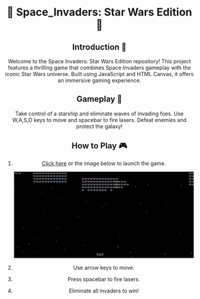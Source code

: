 <div align="center">

# 👾 Space_Invaders: Star Wars Edition 👾

</div>

<div align="center">

## Introduction 🚀
Welcome to the Space Invaders: Star Wars Edition repository! This project features a thrilling game that combines Space Invaders gameplay with the iconic Star Wars universe. Built using JavaScript and HTML Canvas, it offers an immersive gaming experience.

</div>

<div align="center">

## Gameplay 🌌
Take control of a starship and eliminate waves of invading foes. Use W,A,S,D keys to move and spacebar to fire lasers. Defeat enemies and protect the galaxy!

</div>

<div align="center">

## How to Play 🎮
1. [Click here](https://manufc94.github.io/Space_Invaders/) or the image below to launch the game.
   
   [![Landing](imagenes/foto.png)](https://tigscript.github.io/Space_Invaders/)

2. Use arrow keys to move.
3. Press spacebar to fire lasers.
4. Eliminate all invaders to win!

</div>
